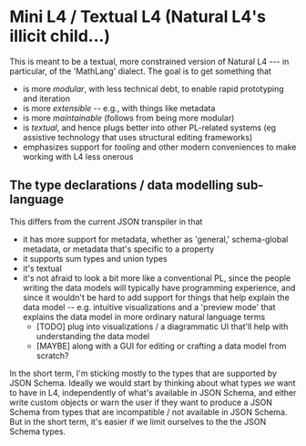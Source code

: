 # Mini L4 / Textual L4 (Natural L4's illicit child...)

This is meant to be a textual, more constrained version of Natural L4 --- in particular, of the 'MathLang' dialect. The goal is to get something that

* is more *modular*, with less technical debt, to enable rapid prototyping and iteration
* is more *extensible* -- e.g., with things like metadata
* is more *maintainable* (follows from being more modular)
* is *textual*, and hence plugs better into other PL-related systems (eg assistive technology that uses structural editing frameworks)
* emphasizes support for *tooling* and other modern conveniences to make working with L4 less onerous

## The type declarations / data modelling sub-language

This differs from the current JSON transpiler in that

* it has more support for metadata, whether as 'general,' schema-global metadata, or metadata that's specific to a property
* it supports sum types and union types
* it's textual
* it's not afraid to look a bit more like a conventional PL, since the people writing the data models will typically have programming experience, and since it wouldn't be hard to add support for things that help explain the data model -- e.g. intuitive visualizations and a 'preview mode' that explains the data model in more ordinary natural language terms
  * [TODO] plug into visualizations / a diagrammatic UI that'll help with understanding the data model
  * [MAYBE] along with a GUI for editing or crafting a data model from scratch?

In the short term, I'm sticking mostly to the types that are supported by JSON Schema.
Ideally we would start by thinking about what types *we* want to have in L4, independently of what's available in JSON Schema,
and either write custom objects or warn the user if they want to produce a JSON Schema from types that are incompatible / not available in JSON Schema.
But in the short term, it's easier if we limit ourselves to the the JSON Schema types.
